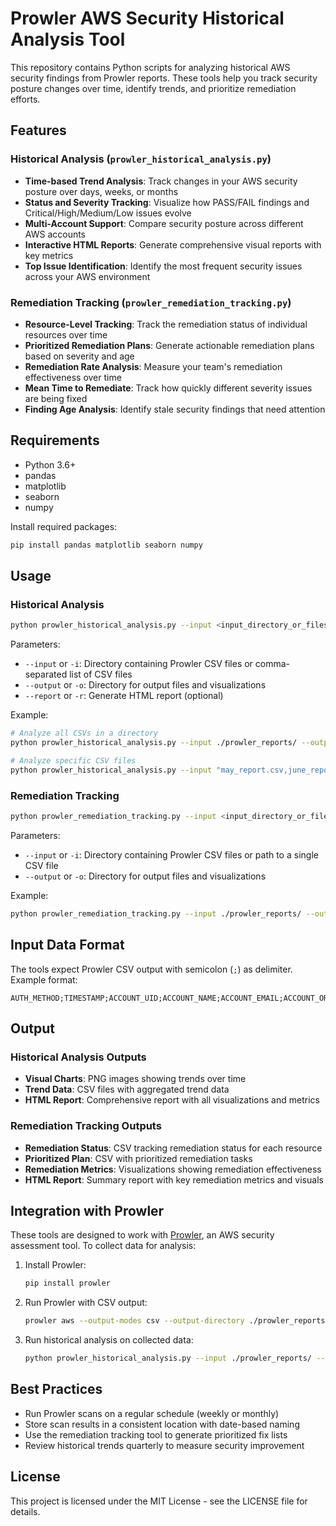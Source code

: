 # Prowler AWS Security Historical Analysis Tool

This repository contains Python scripts for analyzing historical AWS security findings from Prowler reports. These tools help you track security posture changes over time, identify trends, and prioritize remediation efforts.

## Features

### Historical Analysis (`prowler_historical_analysis.py`)

- **Time-based Trend Analysis**: Track changes in your AWS security posture over days, weeks, or months
- **Status and Severity Tracking**: Visualize how PASS/FAIL findings and Critical/High/Medium/Low issues evolve
- **Multi-Account Support**: Compare security posture across different AWS accounts
- **Interactive HTML Reports**: Generate comprehensive visual reports with key metrics
- **Top Issue Identification**: Identify the most frequent security issues across your AWS environment

### Remediation Tracking (`prowler_remediation_tracking.py`)

- **Resource-Level Tracking**: Track the remediation status of individual resources over time
- **Prioritized Remediation Plans**: Generate actionable remediation plans based on severity and age
- **Remediation Rate Analysis**: Measure your team's remediation effectiveness over time
- **Mean Time to Remediate**: Track how quickly different severity issues are being fixed
- **Finding Age Analysis**: Identify stale security findings that need attention

## Requirements

- Python 3.6+
- pandas
- matplotlib
- seaborn
- numpy

Install required packages:

```bash
pip install pandas matplotlib seaborn numpy
```

## Usage

### Historical Analysis

```bash
python prowler_historical_analysis.py --input <input_directory_or_files> --output <output_directory> [--report]
```

Parameters:
- `--input` or `-i`: Directory containing Prowler CSV files or comma-separated list of CSV files
- `--output` or `-o`: Directory for output files and visualizations
- `--report` or `-r`: Generate HTML report (optional)

Example:
```bash
# Analyze all CSVs in a directory
python prowler_historical_analysis.py --input ./prowler_reports/ --output analysis_results --report

# Analyze specific CSV files
python prowler_historical_analysis.py --input "may_report.csv,june_report.csv" --output comparison --report
```

### Remediation Tracking

```bash
python prowler_remediation_tracking.py --input <input_directory_or_file> --output <output_directory>
```

Parameters:
- `--input` or `-i`: Directory containing Prowler CSV files or path to a single CSV file
- `--output` or `-o`: Directory for output files and visualizations

Example:
```bash
python prowler_remediation_tracking.py --input ./prowler_reports/ --output remediation_results
```

## Input Data Format

The tools expect Prowler CSV output with semicolon (`;`) as delimiter. Example format:

```
AUTH_METHOD;TIMESTAMP;ACCOUNT_UID;ACCOUNT_NAME;ACCOUNT_EMAIL;ACCOUNT_ORGANIZATION_UID;ACCOUNT_ORGANIZATION_NAME;ACCOUNT_TAGS;FINDING_UID;PROVIDER;CHECK_ID;CHECK_TITLE;CHECK_TYPE;STATUS;STATUS_EXTENDED;MUTED;SERVICE_NAME;SUBSERVICE_NAME;SEVERITY;RESOURCE_TYPE;RESOURCE_UID;RESOURCE_NAME;RESOURCE_DETAILS;RESOURCE_TAGS;PARTITION;REGION;DESCRIPTION;RISK;RELATED_URL;REMEDIATION_RECOMMENDATION_TEXT;REMEDIATION_RECOMMENDATION_URL;REMEDIATION_CODE_NATIVEIAC;REMEDIATION_CODE_TERRAFORM;REMEDIATION_CODE_CLI;REMEDIATION_CODE_OTHER;COMPLIANCE;CATEGORIES;DEPENDS_ON;RELATED_TO;NOTES;PROWLER_VERSION;ACCOUNT
```

## Output

### Historical Analysis Outputs

- **Visual Charts**: PNG images showing trends over time
- **Trend Data**: CSV files with aggregated trend data
- **HTML Report**: Comprehensive report with all visualizations and metrics

### Remediation Tracking Outputs

- **Remediation Status**: CSV tracking remediation status for each resource
- **Prioritized Plan**: CSV with prioritized remediation tasks
- **Remediation Metrics**: Visualizations showing remediation effectiveness
- **HTML Report**: Summary report with key remediation metrics and visuals

## Integration with Prowler

These tools are designed to work with [Prowler](https://github.com/prowler-cloud/prowler), an AWS security assessment tool. To collect data for analysis:

1. Install Prowler:
   ```bash
   pip install prowler
   ```

2. Run Prowler with CSV output:
   ```bash
   prowler aws --output-modes csv --output-directory ./prowler_reports
   ```

3. Run historical analysis on collected data:
   ```bash
   python prowler_historical_analysis.py --input ./prowler_reports/ --output analysis_results --report
   ```

## Best Practices

- Run Prowler scans on a regular schedule (weekly or monthly)
- Store scan results in a consistent location with date-based naming
- Use the remediation tracking tool to generate prioritized fix lists
- Review historical trends quarterly to measure security improvement

## License

This project is licensed under the MIT License - see the LICENSE file for details.